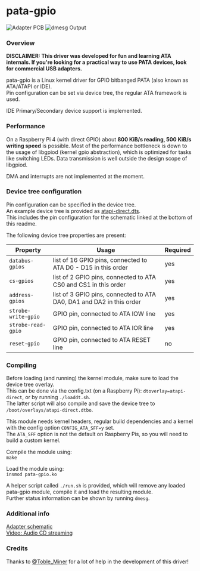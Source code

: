 pata-gpio
=============================

![Adapter PCB](https://screenshot.tbspace.de/nceyjhftwua.jpg)
![dmesg Output](https://screenshot.tbspace.de/iralxfbzwke.png)

### Overview

**DISCLAIMER: This driver was developed for fun and learning ATA internals. If you're looking for a practical way to use PATA devices, look for commercial USB adapters.**  

pata-gpio is a Linux kernel driver for GPIO bitbanged PATA (also known as ATA/ATAPI or IDE).  
Pin configuration can be set via device tree, the regular ATA framework is used.  
  
IDE Primary/Secondary device support is implemented.  
  
### Performance

On a Raspberry Pi 4 (with direct GPIO) about **800 KiB/s reading, 500 KiB/s writing speed** is possible.
Most of the performance bottleneck is down to the usage of libgpiod (kernel gpio abstraction), 
which is optimized for tasks like switching LEDs. Data transmission is well outside the design scope of libgpiod. 
  
DMA and interrupts are not implemented at the moment.  
  
### Device tree configuration

Pin configuration can be specified in the device tree.  
An example device tree is provided as [atapi-direct.dts](https://github.com/Manawyrm/pata-gpio/blob/master/atapi-direct.dts).  
This includes the pin configuration for the schematic linked at the bottom of this readme.  
  
The following device tree properties are present:  

| Property      | Usage         | Required  |
| ------------- |-------------| -----|
| `databus-gpios`      | list of 16 GPIO pins, connected to ATA D0 - D15 in this order | yes |
| `cs-gpios`      | list of 2 GPIO pins, connected to ATA CS0 and CS1 in this order      | yes |
| `address-gpios` | list of 3 GPIO pins, connected to ATA DA0, DA1 and DA2 in this order  | yes |
| `strobe-write-gpio`      | GPIO pin, connected to ATA IOW line | yes |
| `strobe-read-gpio`      | GPIO pin, connected to ATA IOR line | yes |
| `reset-gpio` | GPIO pin, connected to ATA RESET line | no |



### Compiling

Before loading (and running) the kernel module, make sure to load the device tree overlay.  
This can be done via the config.txt (on a Raspberry Pi): `dtoverlay=atapi-direct`, or by running `./loaddt.sh`.  
The latter script will also compile and save the device tree to `/boot/overlays/atapi-direct.dtbo`.  
  
This module needs kernel headers, regular build dependencies and a kernel with the config option `CONFIG_ATA_SFF=y` set.  
The `ATA_SFF` option is not the default on Raspberry Pis, so you will need to build a custom kernel.  

Compile the module using:   
`make`  

Load the module using:  
`insmod pata-gpio.ko`  
 
A helper script called `./run.sh` is provided, which will remove any loaded pata-gpio module, compile it and load the resulting module.  
Further status information can be shown by running `dmesg`. 

### Additional info

[Adapter schematic](https://screenshot.tbspace.de/cmzhjfglbya.png)  
[Video: Audio CD streaming](https://www.youtube.com/watch?v=cHQhuzSn2oE)

### Credits
Thanks to [@Toble_Miner](https://github.com/TobleMiner) for a lot of help in the development of this driver!

